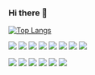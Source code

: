 ### Hi there 👋

<!--
**krits29/krits29** is a ✨ _special_ ✨ repository because its `README.md` (this file) appears on your GitHub profile.

Here are some ideas to get you started:

- 🔭 I’m currently working on ...
- 🌱 I’m currently learning ...
- 👯 I’m looking to collaborate on ...
- 🤔 I’m looking for help with ...
- 💬 Ask me about ...
- 📫 How to reach me: ...
- 😄 Pronouns: ...
- ⚡ Fun fact: ...
-->

<!--[![Anurag's GitHub stats](https://github-readme-stats.vercel.app/api?username=krits29&theme=radical)](https://github.com/anuraghazra/github-readme-stats)-->

[![Top Langs](https://github-readme-stats.vercel.app/api/top-langs/?username=krits29&layout=compact&theme=radical)](https://github.com/anuraghazra/github-readme-stats)

![](https://img.shields.io/badge/Code-Java-informational?style=flat&logo=coffeescript&logoColor=white&color=ff3498) ![](https://img.shields.io/badge/Web-React-informational?style=flat&logo=react&logoColor=white&color=ff3498) ![](https://img.shields.io/badge/Web-Angular-informational?style=flat&logo=angular&logoColor=white&color=ff3498) ![](https://img.shields.io/badge/Code-JavaScript-informational?style=flat&logo=javascript&logoColor=white&color=ff3498) ![](https://img.shields.io/badge/Code-GoLang-informational?style=flat&logo=go&logoColor=white&color=ff3498) ![](https://img.shields.io/badge/Code-Python-informational?style=flat&logo=python&logoColor=white&color=ff3498) ![](https://img.shields.io/badge/Tools-SQLite-informational?style=flat&logo=sqlite&logoColor=white&color=ff3498) ![](https://img.shields.io/badge/Web-HTML-informational?style=flat&logo=html5&logoColor=white&color=ff3498) 

![](https://img.shields.io/badge/Web-CSS-informational?style=flat&logo=css3&logoColor=white&color=ff3498) ![](https://img.shields.io/badge/Tools-PostgreSQL-informational?style=flat&logo=postgresql&logoColor=white&color=ff3498) ![](https://img.shields.io/badge/Tools-JupyterNotebooks-informational?style=flat&logo=jupyter&logoColor=white&color=ff3498) ![](https://img.shields.io/badge/Tools-GoogleColab-informational?style=flat&logo=googlecolab&logoColor=white&color=ff3498) ![](https://img.shields.io/badge/Tools-Kaggle-informational?style=flat&logo=kaggle&logoColor=white&color=ff3498) ![](https://img.shields.io/badge/Tools-PyTorch-informational?style=flat&logo=pytorch&logoColor=white&color=ff3498)



